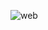 ![web](https://github.com/fayjulislamalimran/Dev-Imran/assets/95949638/acdc60ee-e61f-42b4-b53e-bcc4f47afc28)
